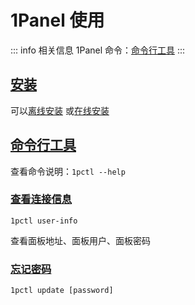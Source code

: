 # 1Panel 使用

::: info 相关信息
1Panel 命令：[命令行工具](https://1panel.cn/docs/installation/cli/)
:::

## [安装](#安装)

可以[离线安装](https://1panel.cn/docs/installation/package_installation/)
或[在线安装](https://1panel.cn/docs/installation/online_installation/)

## [命令行工具](#命令行工具)

查看命令说明：`1pctl --help`

### [查看连接信息](#查看连接信息)

`1pctl user-info`

查看面板地址、面板用户、面板密码

### [忘记密码](#忘记密码)

`1pctl update [password]`